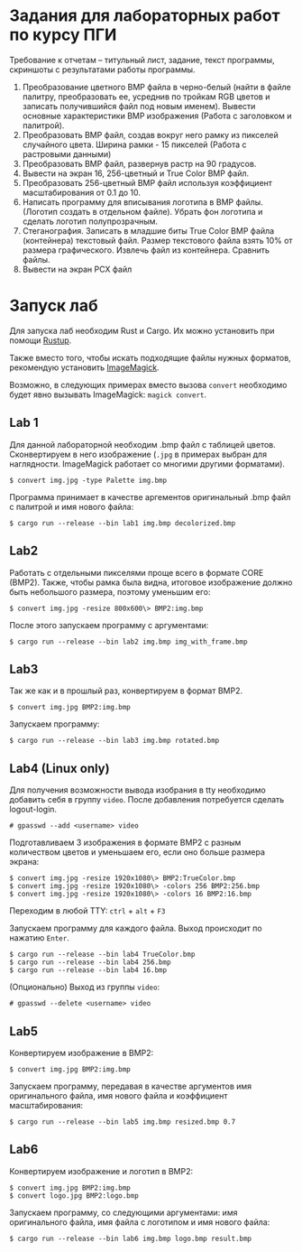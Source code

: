 # Задания для лабоpатоpных pабот по куpсу ПГИ

Требование к отчетам – титульный лист, задание, текст программы, скриншоты с результатами работы программы.

1. Пpеобpазование цветного BMP файла в чеpно-белый (найти в файле палитру, пpеобpазовать ее, усреднив по тройкам RGB
   цветов и записать получившийся файл под новым именем). Вывести основные характеристики BMP изображения (Работа с
   заголовком и палитрой).
2. Пpеобpазовать BMP файл, создав вокpуг него pамку из пикселей случайного цвета. Шиpина рамки - 15 пикселей (Работа с
   pастpовыми данными)
3. Пpеобpазовать BMP файл, pазвеpнув pастp на 90 градусов.
4. Вывести на экран 16, 256-цветный и True Color BMP файл.
5. Преобразовать 256-цветный ВМР файл используя коэффициент масштабирования от 0.1 до 10.
6. Написать программу для вписывания логотипа в BMP файлы. (Логотип создать в отдельном файле). Убрать фон логотипа и
   сделать логотип полупрозрачным.
7. Стеганография. Записать в младшие биты True Color BMP файла (контейнера) текстовый файл. Размер текстового файла
   взять 10% от размера графического. Извлечь файл из контейнера. Сравнить файлы.
8. Вывести на экpан PCX файл

# Запуск лаб

Для запуска лаб необходим Rust и Cargo. Их можно установить при помощи [Rustup](https://rustup.rs).

Также вместо того, чтобы искать подходящие файлы нужных форматов, рекомендую
установить [ImageMagick](https://imagemagick.org/script/download.php).

Возможно, в следующих примерах вместо вызова `convert` необходимо будет явно вызывать ImageMagick: `magick convert`.

## Lab 1

Для данной лабораторной необходим .bmp файл с таблицей цветов. Сконвертируем в него изображение (`.jpg` в примерах
выбран для наглядности. ImageMagick работает со многими другими форматами).

    $ convert img.jpg -type Palette img.bmp

Программа принимает в качестве аргементов оригинальный .bmp файл с палитрой и имя нового файла:

    $ cargo run --release --bin lab1 img.bmp decolorized.bmp

## Lab2

Работать с отдельными пикселями проще всего в формате CORE (BMP2). Также, чтобы рамка была видна, итоговое изображение
должно быть небольшого размера, поэтому уменьшим его:

    $ convert img.jpg -resize 800x600\> BMP2:img.bmp

После этого запускаем программу с аргументами:

    $ cargo run --release --bin lab2 img.bmp img_with_frame.bmp

## Lab3

Так же как и в прошлый раз, конвертируем в формат BMP2.

    $ convert img.jpg BMP2:img.bmp

Запускаем программу:

    $ cargo run --release --bin lab3 img.bmp rotated.bmp

## Lab4 (Linux only)

Для получения возможности вывода изобрания в tty необходимо добавить себя в группу `video`. После добавления потребуется
сделать logout-login.

    # gpasswd --add <username> video

Подготавливаем 3 изображения в формате BMP2 с разным количеством цветов и уменьшаем его, если оно больше размера экрана:

    $ convert img.jpg -resize 1920х1080\> BMP2:TrueColor.bmp
    $ convert img.jpg -resize 1920х1080\> -colors 256 BMP2:256.bmp
    $ convert img.jpg -resize 1920х1080\> -colors 16 BMP2:16.bmp

Переходим в любой TTY: `ctrl` + `alt` + `F3`

Запускаем программу для каждого файла. Выход происходит по нажатию `Enter`.

    $ cargo run --release --bin lab4 TrueColor.bmp
    $ cargo run --release --bin lab4 256.bmp
    $ cargo run --release --bin lab4 16.bmp

(Опционально) Выход из группы `video`:

    # gpasswd --delete <username> video

## Lab5

Конвертируем изображение в BMP2:

    $ convert img.jpg BMP2:img.bmp

Запускаем программу, передавая в качестве аргументов имя оригинального файла, имя нового файла и коэффициент
масштабирования:

    $ cargo run --release --bin lab5 img.bmp resized.bmp 0.7

## Lab6

Конвертируем изображение и логотип в BMP2:

    $ convert img.jpg BMP2:img.bmp
    $ convert logo.jpg BMP2:logo.bmp

Запускаем программу, со следующими аргументами: имя оригинального файла, имя файла с логотипом и имя нового файла:

    $ cargo run --release --bin lab6 img.bmp logo.bmp result.bmp
